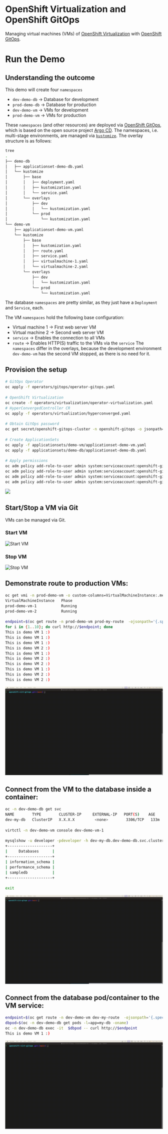 # OpenShift Virtualization and OpenShift GitOps
Managing virtual machines (VMs) of [OpenShift Virtualization](https://docs.openshift.com/container-platform/4.15/virt/about_virt/about-virt.html) with [OpenShift GitOps](https://docs.openshift.com/gitops/1.12/understanding_openshift_gitops/about-redhat-openshift-gitops.html).

# Run the Demo

## Understanding the outcome

This demo will create four `namespaces`
- `dev-demo-db`  -> Database for development
- `prod-demo-db` -> Database for production
- `dev-demo-vm`  -> VMs for development
- `prod-demo-vm` -> VMs for production

These `namespaces` (and other resources) are deployed via [OpenShift GitOps](https://docs.openshift.com/gitops/1.12/understanding_openshift_gitops/about-redhat-openshift-gitops.html), which is based on the open source project [Argo CD](https://argoproj.github.io/cd/). The namespaces, i.e. multi-stage environments, are managed via [`kustomize`](https://kustomize.io/).
The overlay structure is as follows:
```sh
tree
.
├── demo-db
│   ├── applicationset-demo-db.yaml
│   └── kustomize
│       ├── base
│       │   ├── deployment.yaml
│       │   ├── kustomization.yaml
│       │   └── service.yaml
│       └── overlays
│           ├── dev
│           │   └── kustomization.yaml
│           └── prod
│               └── kustomization.yaml
└── demo-vm
    ├── applicationset-demo-vm.yaml
    └── kustomize
        ├── base
        │   ├── kustomization.yaml
        │   ├── route.yaml
        │   ├── service.yaml
        │   ├── virtualmachine-1.yaml
        │   └── virtualmachine-2.yaml
        └── overlays
            ├── dev
            │   └── kustomization.yaml
            └── prod
                └── kustomization.yaml
```

The database `namespaces` are pretty similar, as they just have a `Deployment` and `Service`, each.

The VM `namespaces` hold the following base configuration:
- Virtual machine 1 -> First web server VM
- Virtual machine 2 -> Second web server VM
- `service`         -> Enables the connection to all VMs 
- `route`           -> Enables HTTP(S) traffic to the VMs via the `service`
The `namespaces` differ in the overlays, because the development environment `dev-demo-vm` has the second VM stopped, as there is no need for it.

## Provision the setup
```sh
# GitOps Operator
oc apply -f operators/gitops/operator-gitops.yaml

# OpenShift Virtualization
oc create -f operators/virtualization/operator-virtualization.yaml
# HyperConvergedController CR
oc apply -f operators/virtualization/hyperconverged.yaml

# Obtain GitOps password
oc get secret/openshift-gitops-cluster -n openshift-gitops -o jsonpath='{.data.admin\.password}' | base64 -d

# Create ApplicationSets
oc apply -f applicationsets/demo-vm/applicationset-demo-vm.yaml
oc apply -f applicationsets/demo-db/applicationset-demo-db.yaml

# Apply permissions
oc adm policy add-role-to-user admin system:serviceaccount:openshift-gitops:openshift-gitops-argocd-application-controller -n dev-demo-vm
oc adm policy add-role-to-user admin system:serviceaccount:openshift-gitops:openshift-gitops-argocd-application-controller -n prod-demo-vm
oc adm policy add-role-to-user admin system:serviceaccount:openshift-gitops:openshift-gitops-argocd-application-controller -n dev-demo-db
oc adm policy add-role-to-user admin system:serviceaccount:openshift-gitops:openshift-gitops-argocd-application-controller -n prod-demo-db
```

![](./src/video/deploy_setup.gif)

## Start/Stop a VM via Git

VMs can be managed via Git.

### Start VM

![Start VM](./src/video/start_vm_via_git.gif)

### Stop VM

![Stop VM](./src/video/start_vm_via_git.gif)

## Demonstrate route to production VMs:
```sh
oc get vmi -n prod-demo-vm -o custom-columns=VirtualMachineInstance:.metadata.name,Phase:.status.phase
VirtualMachineInstance   Phase
prod-demo-vm-1           Running
prod-demo-vm-2           Running

endpoint=$(oc get route -n prod-demo-vm prod-my-route  -ojsonpath='{.spec.host}')
for i in {1..10}; do curl http://$endpoint; done
This is demo VM 1 :)
This is demo VM 1 :)
This is demo VM 1 :)
This is demo VM 2 :)
This is demo VM 1 :)
This is demo VM 2 :)
This is demo VM 2 :)
This is demo VM 1 :)
This is demo VM 2 :)
This is demo VM 2 :)
```

![](./src/video/route_to_vm.gif)

## Connect from the VM to the database inside a container:
```sh
oc -n dev-demo-db get svc
NAME        TYPE        CLUSTER-IP     EXTERNAL-IP   PORT(S)    AGE
dev-my-db   ClusterIP   X.X.X.X         <none>        3306/TCP   133m

virtctl -n dev-demo-vm console dev-demo-vm-1

mysqlshow -u developer -pdeveloper -h dev-my-db.dev-demo-db.svc.cluster.local
+--------------------+
|     Databases      |
+--------------------+
| information_schema |
| performance_schema |
| sampledb           |
+--------------------+

exit
```

![](./src/video/connect_vm_to_database_container.gif)

## Connect from the database pod/container to the VM service:
```sh
endpoint=$(oc get route -n dev-demo-vm dev-my-route  -ojsonpath='{.spec.host}')
dbpod=$(oc -n dev-demo-db get pods -l=app=my-db -oname)
oc -n dev-demo-db exec -it  $dbpod -- curl http://$endpoint
This is demo VM 1 :)
```

![](./src/video/connect_database_pod_to_vm.gif)
